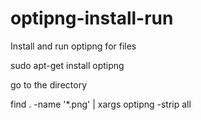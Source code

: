 # optipng-install-run
Install and run optipng for files

sudo apt-get install optipng

go to the directory

find . -name '*.png' | xargs optipng -strip all
